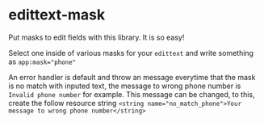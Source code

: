 # edittext-mask
Put masks to edit fields with this library. It is so easy!

Select one inside of various masks for your `edittext` and write something as `app:mask="phone"`

An error handler is default and throw an message everytime that the mask is no match with inputed text, the message to wrong phone number is `Invalid phone number` for example. This message can be changed, to this, create the follow resource string `<string name="no_match_phone">Your message to wrong phone number</string>`

